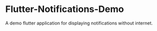 # Flutter-Notifications-Demo
A demo flutter application for displaying notifications without internet.
